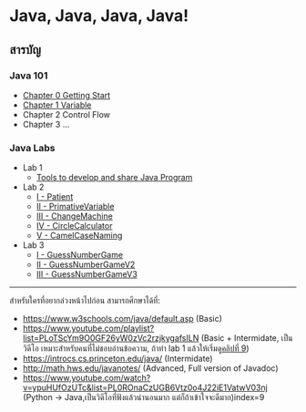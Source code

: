 # Java, Java, Java, Java!

## **สารบัญ**
### **Java 101**
- [Chapter 0 Getting Start](https://github.com/CoE30-KKU/EN811302/blob/master/Java101/Chapter%200%20Getting%20Start)
- [Chapter 1 Variable](https://github.com/CoE30-KKU/EN811302/blob/master/Java101/Chapter%201%20Variable)
- Chapter 2 Control Flow
- Chapter 3 ...
### **Java Labs**
- Lab 1
    - [Tools to develop and share Java Program](https://github.com/CoE30-KKU/EN811302/blob/master/Labs/lab%201/README.md)
- Lab 2
    - [I - Patient](https://github.com/CoE30-KKU/EN811302/blob/master/Labs/lab%202/ข้อ%201%20-%20Patient.md)
    - [II - PrimativeVariable](https://github.com/CoE30-KKU/EN811302/blob/master/Labs/lab%202/ข้อ%202%20-%20PrimativeVariable)
    - [III - ChangeMachine](https://github.com/CoE30-KKU/EN811302/blob/master/Labs/lab%202/ข้อ%203%20-%20ChangeMachine)
    - [IV - CircleCalculator](https://github.com/CoE30-KKU/EN811302/blob/master/Labs/lab%202/ข้อ%204%20-%20CircleCalculator)
    - [V - CamelCaseNaming](https://github.com/CoE30-KKU/EN811302/blob/master/Labs/lab%202/ข้อ%205%20-%20CamelCaseNaming)
- Lab 3
    - [I - GuessNumberGame](https://github.com/CoE30-KKU/EN811302/blob/master/Labs/lab%203/ข้อ%201%20-%20GuessNumberGame)
    - [II - GuessNumberGameV2](https://github.com/CoE30-KKU/EN811302/blob/master/Labs/lab%203/ข้อ%201%20-%20GuessNumberGameV2)
    - [III - GuessNumberGameV3](https://github.com/CoE30-KKU/EN811302/blob/master/Labs/lab%203/ข้อ%201%20-%20GuessNumberGameV3)

---
สำหรับใครที่อยากล่วงหน้าไปก่อน สามารถศึกษาได้ที่:
* https://www.w3schools.com/java/default.asp (Basic)
* https://www.youtube.com/playlist?list=PLoTScYm9O0GF26yW0zVc2rzjkygafsILN (Basic + Intermidate, เป็นวิดีโอ เหมาะสำหรับคนที่ไม่ชอบอ่านข้อความ, ถ้าทำ lab 1 แล้วให้เริ่มดู[คลิปที่ 9](https://www.youtube.com/watch?v=h3t2Gs_TvN4&list=PLoTScYm9O0GF26yW0zVc2rzjkygafsILN&index=9))
* https://introcs.cs.princeton.edu/java/ (Intermidate)
* http://math.hws.edu/javanotes/ (Advanced, Full version of Javadoc)
* https://www.youtube.com/watch?v=ypuHUfOzUTc&list=PL0ROnaCzUGB6Vtz0o4J22iE1VatwV03nj (Python -> Java,เป็นวิดีโอที่ฟังแล้วน่านอนมาก แต่ก็ถ้าเข้าใจจะดีมาก)index=9
